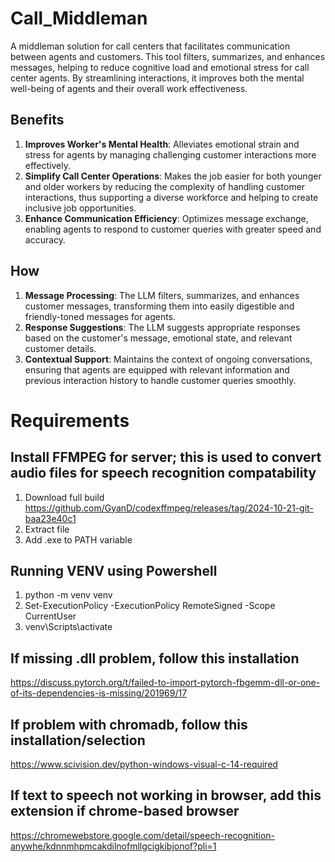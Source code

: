 # Call_Middleman
A middleman solution for call centers that facilitates communication between agents and customers. This tool filters, summarizes, and enhances messages, helping to reduce cognitive load and emotional stress for call center agents. By streamlining interactions, it improves both the mental well-being of agents and their overall work effectiveness.

## Benefits
1. **Improves Worker's Mental Health**: Alleviates emotional strain and stress for agents by managing challenging customer interactions more effectively.
2. **Simplify Call Center Operations**: Makes the job easier for both younger and older workers by reducing the complexity of handling customer interactions, thus supporting a diverse workforce and helping to create inclusive job opportunities.
3. **Enhance Communication Efficiency**: Optimizes message exchange, enabling agents to respond to customer queries with greater speed and accuracy.

## How
1. **Message Processing**: The LLM filters, summarizes, and enhances customer messages, transforming them into easily digestible and friendly-toned messages for agents.
2. **Response Suggestions**: The LLM suggests appropriate responses based on the customer's message, emotional state, and relevant customer details.
3. **Contextual Support**: Maintains the context of ongoing conversations, ensuring that agents are equipped with relevant information and previous interaction history to handle customer queries smoothly.


# Requirements
## Install FFMPEG for server; this is used to convert audio files for speech recognition compatability
1. Download full build https://github.com/GyanD/codexffmpeg/releases/tag/2024-10-21-git-baa23e40c1
2. Extract file
3. Add .exe to PATH variable
## Running VENV using Powershell
1. python -m venv venv
2. Set-ExecutionPolicy -ExecutionPolicy RemoteSigned -Scope CurrentUser
3. venv\Scripts\activate
## If missing .dll problem, follow this installation 
https://discuss.pytorch.org/t/failed-to-import-pytorch-fbgemm-dll-or-one-of-its-dependencies-is-missing/201969/17
## If problem with chromadb, follow this installation/selection
https://www.scivision.dev/python-windows-visual-c-14-required
## If text to speech not working in browser, add this extension if chrome-based browser
https://chromewebstore.google.com/detail/speech-recognition-anywhe/kdnnmhpmcakdilnofmllgcigkibjonof?pli=1